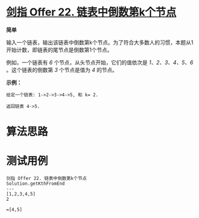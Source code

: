 # [剑指 Offer 22. 链表中倒数第k个节点][cnTitle]

**简单**

输入一个链表，输出该链表中倒数第k个节点。为了符合大多数人的习惯，本题从1开始计数，即链表的尾节点是倒数第1个节点。

例如，一个链表有  *6*  个节点，从头节点开始，它们的值依次是  *1、2、3、4、5、6* 。这个链表的倒数第  *3*  个节点是值为  *4*  的节点。



**示例：** 

```
给定一个链表: 1->2->3->4->5, 和 k= 2.

返回链表 4->5.
```




# 算法思路

# 测试用例
```
剑指 Offer 22. 链表中倒数第k个节点
Solution.getKthFromEnd
---
[1,2,3,4,5]
2

=[4,5]
```

[cnTitle]: https://leetcode-cn.com/problems/lian-biao-zhong-dao-shu-di-kge-jie-dian-lcof/
